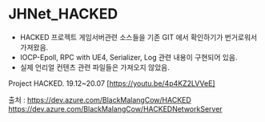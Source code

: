 # JHNet_HACKED

- HACKED 프로젝트 게임서버관련 소스들을 기존 GIT 에서 확인하기가 번거로워서 가져왔음.
- IOCP-Epoll, RPC with UE4, Serializer, Log 관련 내용이 구현되어 있음.
- 실제 언리얼 컨텐츠 관련 파일들은 가져오지 않았음.


Project HACKED.  19.12~20.07
[https://youtu.be/4p4KZ2LVVeE]

출처 :
https://dev.azure.com/BlackMalangCow/HACKED
https://dev.azure.com/BlackMalangCow/HACKEDNetworkServer
